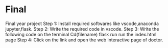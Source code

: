 # Final
Final year project
Step 1: Install required softwares like vscode,anaconda jupyter,flask.
Step 2: Write the required code in vscode.
Step 3: Write the following code on the terminal
        Cd(filename)
        flask run
        run the index.html page
Step 4: Click on the link and open the web interactive page of doctor. 
